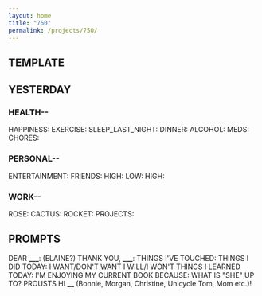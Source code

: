 ```yaml
---
layout: home
title: "750"
permalink: /projects/750/
---
```


## TEMPLATE

## YESTERDAY

### HEALTH--

HAPPINESS:
EXERCISE:
SLEEP_LAST_NIGHT:
DINNER:
ALCOHOL:
MEDS:
CHORES:

### PERSONAL--

ENTERTAINMENT:
FRIENDS:
HIGH:
LOW:
HIGH:

### WORK--

ROSE:
CACTUS:
ROCKET:
PROJECTS:

## PROMPTS

DEAR **\_\_\_**: (ELAINE?)
THANK YOU, **\_\_\_**:
THINGS I'VE TOUCHED:
THINGS I DID TODAY:
I WANT/DON'T WANT
I WILL/I WON'T
THINGS I LEARNED TODAY:
I'M ENJOYING MY CURRENT BOOK BECAUSE:
WHAT IS "SHE" UP TO?
PROUSTS
HI **\_\_** (Bonnie, Morgan, Christine, Unicycle Tom, Mom etc.)!
